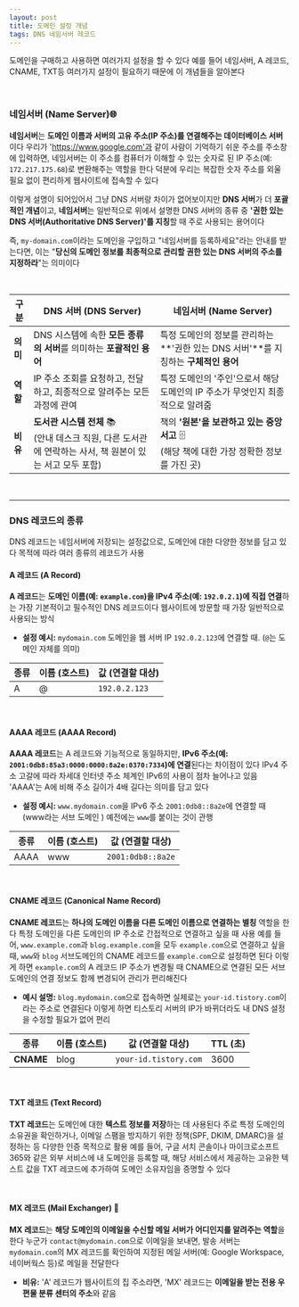 ```yaml
---
layout: post
title: 도메인 설정 개념
tags: DNS 네임서버 레코드
---
```


도메인을 구매하고 사용하면 여러가지 설정을 할 수 있다 예를 들어 네임서버, A 레코드, CNAME, TXT등 여러가지 설정이 필요하기 때문에 이 개념들을 알아본다

&nbsp;

### 네임서버 (Name Server)🌐

**네임서버**는 **도메인 이름과 서버의 고유 주소(IP 주소)를 연결해주는 데이터베이스 서버**이다 우리가 'https://www.google.com'과 같이 사람이 기억하기 쉬운 주소를 주소창에 입력하면, 네임서버는 이 주소를 컴퓨터가 이해할 수 있는 숫자로 된 IP 주소(예: `172.217.175.68`)로 변환해주는 역할을 한다 덕분에 우리는 복잡한 숫자 주소를 외울 필요 없이 편리하게 웹사이트에 접속할 수 있다

이렇게 설명이 되어있어서 그냥 DNS 서버랑 차이가 없어보이지만 **DNS 서버**가 더 **포괄적인 개념**이고, **네임서버**는 일반적으로 위에서 설명한 DNS 서버의 종류 중 **'권한 있는 DNS 서버(Authoritative DNS Server)'를 지칭**할 때 주로 사용되는 용어이다

즉, `my-domain.com`이라는 도메인을 구입하고 "네임서버를 등록하세요"라는 안내를 받는다면, 이는 "**당신의 도메인 정보를 최종적으로 관리할 권한 있는 DNS 서버의 주소를 지정하라**"는 의미이다

&nbsp;

| 구분     | **DNS 서버 (DNS Server)**                                    | **네임서버 (Name Server)**                                   |
| -------- | ------------------------------------------------------------ | ------------------------------------------------------------ |
| **의미** | DNS 시스템에 속한 **모든 종류의 서버**를 의미하는 **포괄적인 용어** | 특정 도메인의 정보를 관리하는 **'권한 있는 DNS 서버'**를 지칭하는 **구체적인 용어** |
| **역할** | IP 주소 조회를 요청하고, 전달하고, 최종적으로 알려주는 모든 과정에 관여 | 특정 도메인의 '주인'으로서 해당 도메인의 IP 주소가 무엇인지 최종적으로 알려줌 |
| **비유** | **도서관 시스템 전체** 📚<br>(안내 데스크 직원, 다른 도서관에 연락하는 사서, 책 원본이 있는 서고 모두 포함) | 책의 **'원본'을 보관하고 있는 중앙 서고** 🗄️<br>(해당 책에 대한 가장 정확한 정보를 가진 곳) |

&nbsp;

<hr>

### DNS 레코드의 종류

DNS 레코드는 네임서버에 저장되는 설정값으로, 도메인에 대한 다양한 정보를 담고 있다 목적에 따라 여러 종류의 레코드가 사용

#### A 레코드 (A Record)

**A 레코드**는 **도메인 이름(예: `example.com`)을 IPv4 주소(예: `192.0.2.1`)에 직접 연결**하는 가장 기본적이고 필수적인 DNS 레코드이다 웹사이트에 방문할 때 가장 일반적으로 사용되는 방식

- **설정 예시:** `mydomain.com` 도메인을 웹 서버 IP `192.0.2.123`에 연결할 때. (`@`는 도메인 자체를 의미)

| 종류 | 이름 (호스트) | 값 (연결할 대상) |
| ---- | ------------- | ---------------- |
| A    | @             | `192.0.2.123`    |

&nbsp;

#### AAAA 레코드 (AAAA Record)

**AAAA 레코드**는 A 레코드와 기능적으로 동일하지만, **IPv6 주소(예: `2001:0db8:85a3:0000:0000:8a2e:0370:7334`)에 연결**된다는 차이점이 있다 IPv4 주소 고갈에 따라 차세대 인터넷 주소 체계인 IPv6의 사용이 점차 늘어나고 있음 'AAAA'는 A에 비해 주소 길이가 4배 길다는 의미를 담고 있다

- **설정 예시:** `www.mydomain.com`을 IPv6 주소 `2001:0db8::8a2e`에 연결할 때 (www라는 서브 도메인 ) 예전에는 `www`를 붙이는 것이 관행

| 종류 | 이름 (호스트) | 값 (연결할 대상)  |
| ---- | ------------- | ----------------- |
| AAAA | www           | `2001:0db8::8a2e` |

&nbsp;

#### CNAME 레코드 (Canonical Name Record)

**CNAME 레코드**는 **하나의 도메인 이름을 다른 도메인 이름으로 연결하는 별칭** 역할을 한다 특정 도메인을 다른 도메인의 IP 주소로 간접적으로 연결하고 싶을 때 사용 예를 들어, `www.example.com`과 `blog.example.com`을 모두 `example.com`으로 연결하고 싶을 때, `www`와 `blog` 서브도메인의 CNAME 레코드를 `example.com`으로 설정하면 된다 이렇게 하면 `example.com`의 A 레코드 IP 주소가 변경될 때 CNAME으로 연결된 모든 서브도메인의 연결 정보도 함께 변경되어 관리가 편리해진다

- **예시 설명:** `blog.mydomain.com`으로 접속하면 실제로는 `your-id.tistory.com`이라는 주소로 연결된다 이렇게 하면 티스토리 서버의 IP가 바뀌더라도 내 DNS 설정을 수정할 필요가 없어 편리

| 종류      | 이름 (호스트) | 값 (연결할 대상)      | TTL (초) |
| --------- | ------------- | --------------------- | -------- |
| **CNAME** | blog          | `your-id.tistory.com` | 3600     |

&nbsp;

#### TXT 레코드 (Text Record)

**TXT 레코드**는 도메인에 대한 **텍스트 정보를 저장**하는 데 사용된다 주로 특정 도메인의 소유권을 확인하거나, 이메일 스팸을 방지하기 위한 정책(SPF, DKIM, DMARC)을 설정하는 등 다양한 인증 목적으로 활용 예를 들어, 구글 서치 콘솔이나 마이크로소프트 365와 같은 외부 서비스에 내 도메인을 등록할 때, 해당 서비스에서 제공하는 고유한 텍스트 값을 TXT 레코드에 추가하여 도메인 소유자임을 증명할 수 있다

&nbsp;

#### **MX 레코드 (Mail Exchanger)** 📨

**MX 레코드**는 **해당 도메인의 이메일을 수신할 메일 서버가 어디인지를 알려주는 역할**을 한다 누군가 `contact@mydomain.com`으로 이메일을 보내면, 발송 서버는 `mydomain.com`의 MX 레코드를 확인하여 지정된 메일 서버(예: Google Workspace, 네이버웍스 등)로 메일을 전달한다

- **비유:** 'A' 레코드가 웹사이트의 집 주소라면, 'MX' 레코드는 **이메일을 받는 전용 우편물 분류 센터의 주소**와 같음


